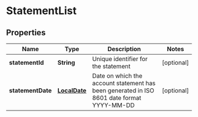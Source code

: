 # StatementList

## Properties
Name | Type | Description | Notes
------------ | ------------- | ------------- | -------------
**statementId** | **String** | Unique identifier for the statement |  [optional]
**statementDate** | [**LocalDate**](LocalDate.md) | Date on which the account statement has been generated in ISO 8601 date format YYYY-MM-DD |  [optional]
